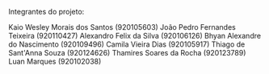 Integrantes do projeto:

Kaio Wesley Morais dos Santos (920105603)
João Pedro Fernandes Teixeira (920110427)
Alexandro Felix da Silva (920106126)
Bhyan Alexandre do Nascimento (920109496)
Camila Vieira Dias (920105917)
Thiago de Sant'Anna Souza (920124626)
Thamires Soares da Rocha (920123789)
Luan Marques (920102038)